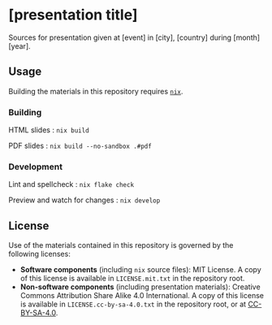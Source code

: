# [presentation title]

Sources for presentation given at [event] in [city], [country] during [month]
[year].

## Usage

Building the materials in this repository requires [`nix`][nix].

### Building

HTML slides
: `nix build`

PDF slides
: `nix build --no-sandbox .#pdf`

### Development

Lint and spellcheck
: `nix flake check`

Preview and watch for changes
: `nix develop`

## License

Use of the materials contained in this repository is governed by the following licenses:

- **Software components** (including `nix` source files): MIT License. A copy of this license is available in `LICENSE.mit.txt` in the repository root.
- **Non-software components** (including presentation materials): Creative Commons Attribution Share Alike 4.0 International. A copy of this license is available in `LICENSE.cc-by-sa-4.0.txt` in the repository root, or at [CC-BY-SA-4.0].

[nix]: https://nixos.org/download
[CC-BY-SA-4.0]: https://creativecommons.org/licenses/by-sa/4.0/
